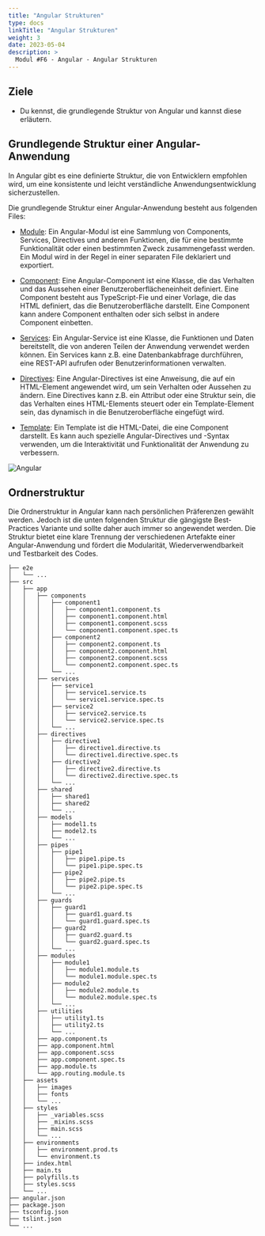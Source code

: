 ```yaml
---
title: "Angular Strukturen"
type: docs
linkTitle: "Angular Strukturen"
weight: 3
date: 2023-05-04
description: >
  Modul #F6 - Angular - Angular Strukturen
---
```


## Ziele

- Du kennst, die grundlegende Struktur von Angular und kannst diese erläutern.

## Grundlegende Struktur einer Angular-Anwendung

In Angular gibt es eine definierte Struktur, die von Entwicklern empfohlen wird, um eine konsistente und leicht verständliche Anwendungsentwicklung sicherzustellen.

Die grundlegende Struktur einer Angular-Anwendung besteht aus folgenden Files:

- [Module](./02_2_angular_strukturen.md): Ein Angular-Modul ist eine Sammlung von Components, Services, Directives und anderen Funktionen, die für eine bestimmte Funktionalität oder einen bestimmten Zweck zusammengefasst werden. Ein Modul wird in der Regel in einer separaten File deklariert und exportiert.

- [Component](./02_3_angular_components): Eine Angular-Component ist eine Klasse, die das Verhalten und das Aussehen einer Benutzeroberflächeneinheit definiert. Eine Component besteht aus TypeScript-Fie und einer Vorlage, die das HTML definiert, das die Benutzeroberfläche darstellt. Eine Component kann andere Component enthalten oder sich selbst in andere Component einbetten.

- [Services](./02_10_angular_services): Ein Angular-Service ist eine Klasse, die Funktionen und Daten bereitstellt, die von anderen Teilen der Anwendung verwendet werden können. Ein Services kann z.B. eine Datenbankabfrage durchführen, eine REST-API aufrufen oder Benutzerinformationen verwalten.

- [Directives](./02_8_angular_directives): Eine Angular-Directives ist eine Anweisung, die auf ein HTML-Element angewendet wird, um sein Verhalten oder Aussehen zu ändern. Eine Directives kann z.B. ein Attribut oder eine Struktur sein, die das Verhalten eines HTML-Elements steuert oder ein Template-Element sein, das dynamisch in die Benutzeroberfläche eingefügt wird.

- [Template](./02_5_angular_templates): Ein Template ist die HTML-Datei, die eine Component darstellt. Es kann auch spezielle Angular-Directives und -Syntax verwenden, um die Interaktivität und Funktionalität der Anwendung zu verbessern.

![Angular](../images/architektur.png)

## Ordnerstruktur

Die Ordnerstruktur in Angular kann nach persönlichen Präferenzen gewählt werden. Jedoch ist die unten folgenden Struktur die gängigste Best-Practices Variante und sollte daher auch immer so angewendet werden.
Die Struktur bietet eine klare Trennung der verschiedenen Artefakte einer Angular-Anwendung und fördert die Modularität, Wiederverwendbarkeit und Testbarkeit des Codes.

```text
├── e2e
│   └── ...
├── src
│   ├── app
│   │   ├── components
│   │   │   ├── component1
│   │   │   │   ├── component1.component.ts
│   │   │   │   ├── component1.component.html
│   │   │   │   ├── component1.component.scss
│   │   │   │   └── component1.component.spec.ts
│   │   │   ├── component2
│   │   │   │   ├── component2.component.ts
│   │   │   │   ├── component2.component.html
│   │   │   │   ├── component2.component.scss
│   │   │   │   └── component2.component.spec.ts
│   │   │   └── ...
│   │   ├── services
│   │   │   ├── service1
│   │   │   │   ├── service1.service.ts
│   │   │   │   └── service1.service.spec.ts
│   │   │   ├── service2
│   │   │   │   ├── service2.service.ts
│   │   │   │   └── service2.service.spec.ts
│   │   │   └── ...
│   │   ├── directives
│   │   │   ├── directive1
│   │   │   │   ├── directive1.directive.ts
│   │   │   │   └── directive1.directive.spec.ts
│   │   │   ├── directive2
│   │   │   │   ├── directive2.directive.ts
│   │   │   │   └── directive2.directive.spec.ts
│   │   │   └── ...
│   │   ├── shared
│   │   │   ├── shared1
│   │   │   ├── shared2
│   │   │   └── ...
│   │   ├── models
│   │   │   ├── model1.ts
│   │   │   ├── model2.ts
│   │   │   └── ...
│   │   ├── pipes
│   │   │   ├── pipe1
│   │   │   │   ├── pipe1.pipe.ts
│   │   │   │   └── pipe1.pipe.spec.ts
│   │   │   ├── pipe2
│   │   │   │   ├── pipe2.pipe.ts
│   │   │   │   └── pipe2.pipe.spec.ts
│   │   │   └── ...
│   │   ├── guards
│   │   │   ├── guard1
│   │   │   │   ├── guard1.guard.ts
│   │   │   │   └── guard1.guard.spec.ts
│   │   │   ├── guard2
│   │   │   │   ├── guard2.guard.ts
│   │   │   │   └── guard2.guard.spec.ts
│   │   │   └── ...
│   │   ├── modules
│   │   │   ├── module1
│   │   │   │   ├── module1.module.ts
│   │   │   │   └── module1.module.spec.ts
│   │   │   ├── module2
│   │   │   │   ├── module2.module.ts
│   │   │   │   └── module2.module.spec.ts
│   │   │   └── ...
│   │   ├── utilities
│   │   │   ├── utility1.ts
│   │   │   ├── utility2.ts
│   │   │   └── ...
│   │   ├── app.component.ts
│   │   ├── app.component.html
│   │   ├── app.component.scss
│   │   ├── app.component.spec.ts
│   │   ├── app.module.ts
│   │   └── app.routing.module.ts
│   ├── assets
│   │   ├── images
│   │   ├── fonts
│   │   └── ...
│   ├── styles
│   │   ├── _variables.scss
│   │   ├── _mixins.scss
│   │   ├── main.scss
│   │   └── ...
│   ├── environments
│   │   ├── environment.prod.ts
│   │   └── environment.ts
│   ├── index.html
│   ├── main.ts
│   ├── polyfills.ts
│   ├── styles.scss
│   └── ...
├── angular.json
├── package.json
├── tsconfig.json
├── tslint.json
└── ...

```
